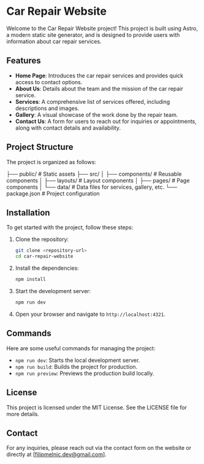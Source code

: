 # Car Repair Website

Welcome to the Car Repair Website project! This project is built using Astro, a modern static site generator, and is designed to provide users with information about car repair services.

## Features

-   **Home Page**: Introduces the car repair services and provides quick access to contact options.
-   **About Us**: Details about the team and the mission of the car repair service.
-   **Services**: A comprehensive list of services offered, including descriptions and images.
-   **Gallery**: A visual showcase of the work done by the repair team.
-   **Contact Us**: A form for users to reach out for inquiries or appointments, along with contact details and availability.

## Project Structure

The project is organized as follows:

├── public/ # Static assets
├── src/
│ ├── components/ # Reusable components
│ ├── layouts/ # Layout components
│ ├── pages/ # Page components
│ └── data/ # Data files for services, gallery, etc.
└── package.json # Project configuration

## Installation

To get started with the project, follow these steps:

1. Clone the repository:

    ```sh
    git clone <repository-url>
    cd car-repair-website
    ```

2. Install the dependencies:

    ```sh
    npm install
    ```

3. Start the development server:

    ```sh
    npm run dev
    ```

4. Open your browser and navigate to `http://localhost:4321`.

## Commands

Here are some useful commands for managing the project:

-   `npm run dev`: Starts the local development server.
-   `npm run build`: Builds the project for production.
-   `npm run preview`: Previews the production build locally.

## License

This project is licensed under the MIT License. See the LICENSE file for more details.

## Contact

For any inquiries, please reach out via the contact form on the website or directly at [filipmelnic.dev@gmail.com].
